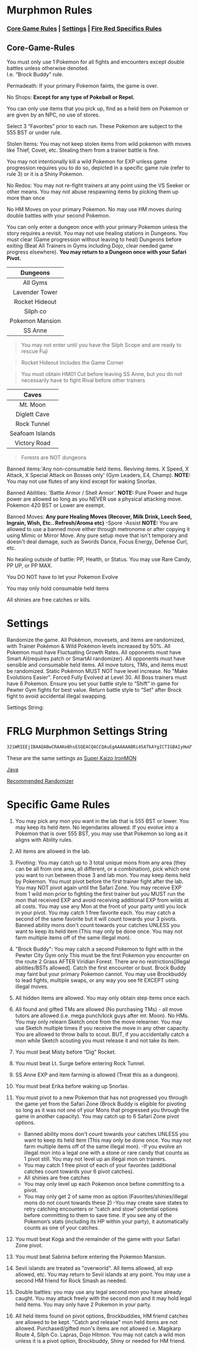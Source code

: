 # Murphmon Rules

### [Core Game Rules](#Core-Games-Rules) | [Settings](#settings) | [Fire Red Specifics Rules](#specific-game-rules)
## Core-Game-Rules

You must only use 1 Pokemon for all fights and encounters except double battles unless otherwise denoted.  
I.e. “Brock Buddy” rule.

Permadeath: If your primary Pokemon faints, the game is over.

No Shops: **Except for any type of Pokeball or Repel.**

You can only use items that you pick up, find as a held item on Pokemon or are given by an NPC, no use of stores.

Select 3 “Favorites” prior to each run. These Pokemon are subject to the 555 BST or under rule.

Stolen Items: You may not keep stolen items from wild pokemon with moves like Thief, Covet, etc. Stealing them from a trainer battle is fine.

You may not intentionally kill a wild Pokemon for EXP unless game progression requires you to do so, depicted in a specific game rule (refer to rule 3) or it is a Shiny Pokemon.

No Redos: You may not re-fight trainers at any point using the VS Seeker or other means. You may not abuse respawning items by picking them up more than once

No HM Moves on your primary Pokemon. No may use HM moves during double battles with your second Pokemon.

You can only enter a dungeon once with your primary Pokemon unless the story requires a revisit.
You may not use healing stations in Dungeons.
You must clear (Game progression without leaving to heal) Dungeons before exiting (Beat All Trainers in Gyms including Dojo, clear needed game progress elsewhere). 
**You may return to a Dungeon once with your Safari Pivot.**

|    Dungeons   |
| :-----------: |
|All Gyms       |
|Lavender Tower |
|Rocket Hideout |
|Silph co       |
|Pokemon Mansion|
|SS Anne        |

> You may not enter until you have the Silph Scope and are ready to rescue Fuji

> Rocket Hideout Includes the Game Corner

> You must obtain HM01 Cut before leaving SS Anne, but you do not necessarily have to fight Rival before other trainers

|     Caves     |
| :-----------: |
|Mt. Moon       |
|Diglett Cave   |
|Rock Tunnel    |
|Seafoam Islands|
|Victory Road   |

>Forests are NOT dungeons

Banned items:'Any non-consumable held items. Reviving items. X Speed, X Attack, X Special Attack on Bosses only' (Gym Leaders, E4, Champ).
**NOTE:** You may not use flutes of any kind except for waking Snorlax.

Banned Abilities: 'Battle Armor / Shell Armor'.
**NOTE:** Pure Power and huge power are allowed so long as you NEVER use a physical attacking move. Pokemon 420 BST or Lower are exempt.

Banned Moves: **Any pure Healing Moves (Recover, Milk Drink, Leech Seed, Ingrain, Wish, Etc.. Refresh/Aroma etc)**
-Spore
-Assist
**NOTE:** You are allowed to use a banned move either through metronome or after copying it using Mimic or Mirror Move.
Any pure setup move that isn't temporary and doesn't deal damage, such as Swords Dance, Focus Energy, Defense Curl, etc.

No healing outside of battle: PP, Health, or Status. You may use Rare Candy, PP UP, or PP MAX.

You DO NOT have to let your Pokemon Evolve

You may only hold consumable held items

All shinies are free catches or kills.

# Settings

Randomize the game. All Pokémon, movesets, and items are randomized, with Trainer Pokémon & Wild Pokémon levels increased by 50%. All Pokemon must have Fluctuating Growth Rates. All opponents must have Smart AI(requires patch or SmartAI randomizer). All opponents must have sensible and consumable held items. All move tutors, TMs, and items must be randomized. Static Pokémon MUST NOT have level increase. No "Make Evolutions Easier". Forced Fully Evolved at Level 30. All Boss trainers must have 6 Pokemon. Ensure you set your battle style to “Shift” in game for Pewter Gym fights for best value. Return battle style to “Set” after Brock fight to avoid accidental illegal swapping.

Settings String:

# FRLG Murphmon Settings String

```bash
321WRIEEjIBAAQABwCRAAKeBhsESQEACQACCQAuEgAAAAAABRi45ATkAYgICTIGBAIyHwUYEEZpcmUgUmVkIChVKSAxLjGToHDj48M4ig==
```

These are the same settings as [Super Kaizo IronMON](https://gist.github.com/UTDZac/a147c497424dfbd537d8c4b0c22b5621#fire-red--leaf-green)

[Java](https://www.java.com/en/download/manual.jsp)

[Recommended Randomizer](https://github.com/PyroMikeGit/SuperKaizoIronMON/releases/tag/smart-ai-v2)

# Specific Game Rules

1. You may pick any mon you want in the lab that is 555 BST or lower. You may keep its held item. No legendaries allowed. If you evolve into a Pokemon that is over 555 BST, you may use that Pokemon so long as it aligns with Ability rules.

2. All items are allowed in the lab.

3. Pivoting: You may catch up to 3 total unique mons from any area (they can be all from one area, all different, or a combination), pick which one you want to run between those 3 and lab mon. You may keep items held by Pokemon. You must pivot before the first trainer fight after the lab. You may NOT pivot again until the Safari Zone. You may receive EXP from 1 wild mon prior to fighting the first trainer but you MUST run the mon that received EXP and avoid receiving additional EXP from wilds at all costs. You may use any Mon at the front of your party until you lock in your pivot. You may catch 1 free favorite each. You may catch a second of the same favorite but it will count towards your 3 pivots. Banned ability mons don't count towards your catches UNLESS you want to keep its held item (This may only be done once. You may not farm multiple items off of the same illegal mon).

4. "Brock Buddy": You may catch a second Pokemon to fight with in the Pewter City Gym only This must be the first Pokemon you encounter on the route 2 Grass AFTER Viridian Forest. There are no restrictions[Illegal abilities/BSTs allowed]. Catch the first encounter or bust. Brock Buddy may faint but your primary Pokemon cannot. You may use Brockbuddy to lead fights, multiple swaps, or any way you see fit EXCEPT using illegal moves.

5. All hidden items are allowed. You may only obtain step items once each.

6. All found and gifted TMs are allowed (No purchasing TMs) - all move tutors are allowed (i.e. mega punch/kick guys after mt. Moon). No HMs. You may only relearn Sketch once from the move relearner. You may use Sketch multiple times if you receive the move in any other capacity. You are allowed to throw balls to scout. BUT, if you accidentally catch a mon while Sketch scouting you must release it and not take its item.

7. You must beat Misty before “Dig” Rocket.

8. You must beat Lt. Surge before entering  Rock Tunnel.

9. SS Anne EXP and item farming is allowed (Treat this as a dungeon).

10. You must beat Erika before waking up Snorlax.

11. You must pivot to a new Pokemon that has not progressed you through the game yet from the Safari Zone (Brock Buddy is eligible for pivoting so long as it was not one of your Mons that progressed you through the game in another capacity). You may catch up to 6 Safari Zone pivot options.
    - Banned ability mons don't count towards your catches UNLESS you want to keep its held item (This may only be done once. You may not farm multiple items off of the same illegal mon). -If you evolve an illegal mon into a legal one with a stone or rare candy that counts as 1 pivot still. You may not level up an illegal mon on trainers.
    - You may catch 1 free pivot of each of your favorites (additional catches count towards your 6 pivot catches).
    - All shinies are free catches
    - You may only level up each Pokemon once before committing to a pivot.
    - You may only get 2 of same mon as option (Favorites/shinies/illegal mons do not count towards these 2)
    -You may create save states to retry catching encounters or “catch and stow” potential options before committing to them to save time. If you see any of the Pokemon’s stats (including its HP within your party), it automatically counts as one of your catches.

12. You must beat Koga and the remainder of the game with your Safari Zone pivot.

13. You must beat Sabrina before entering the Pokemon Mansion.

14. Sevii islands are treated as "overworld". All items allowed, all exp allowed, etc. You may return to Sevii islands at any point. You may use a second HM friend for Rock Smash as needed.

15. Double battles: you may use any legal second mon you have already caught. You may attack freely with the second mon and it may hold legal held items. You may only have 2 Pokemon in your party.

16. All held items found on pivot options, Brockbuddies, HM friend catches are allowed to be kept. "Catch and release" mon held items are not allowed. Purchased/gifted mon's items are not allowed i.e. Magikarp Route 4, Silph Co. Lapras, Dojo Hitmon. You may not catch a wild mon unless it is a pivot option, Brockbuddy, Shiny or needed for HM friend.